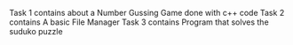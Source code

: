 Task 1 contains about a Number Gussing Game done with c++ code
Task 2 contains A basic File Manager 
Task 3 contains Program that solves the suduko puzzle
